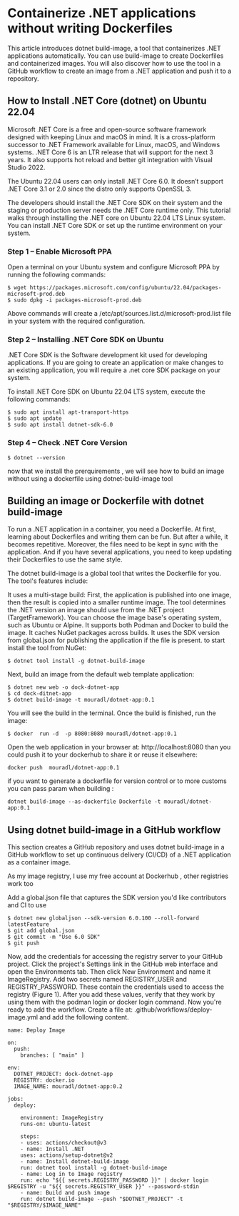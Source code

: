 # Containerize .NET applications without writing Dockerfiles
This article introduces dotnet build-image, a tool that containerizes .NET applications automatically. You can use build-image to create Dockerfiles and containerized images. You will also discover how to use the tool in a GitHub workflow to create an image from a .NET application and push it to a repository.

## How to Install .NET Core (dotnet) on Ubuntu 22.04
Microsoft .NET Core is a free and open-source software framework designed with keeping Linux and macOS in mind. It is a cross-platform successor to .NET Framework available for Linux, macOS, and Windows systems. .NET Core 6 is an LTR release that will support for the next 3 years. It also supports hot reload and better git integration with Visual Studio 2022.

The Ubuntu 22.04 users can only install .NET Core 6.0. It doesn’t support .NET Core 3.1 or 2.0 since the distro only supports OpenSSL 3.

The developers should install the .NET Core SDK on their system and the staging or production server needs the .NET Core runtime only. This tutorial walks through installing the .NET core on Ubuntu 22.04 LTS Linux system. You can install .NET Core SDK or set up the runtime environment on your system.
### Step 1 – Enable Microsoft PPA
Open a terminal on your Ubuntu system and configure Microsoft PPA by running the following commands:
```
$ wget https://packages.microsoft.com/config/ubuntu/22.04/packages-microsoft-prod.deb
$ sudo dpkg -i packages-microsoft-prod.deb
```
Above commands will create a /etc/apt/sources.list.d/microsoft-prod.list file in your system with the required configuration.
### Step 2 – Installing .NET Core SDK on Ubuntu
.NET Core SDK is the Software development kit used for developing applications. If you are going to create an application or make changes to an existing application, you will require a .net core SDK package on your system.

To install .NET Core SDK on Ubuntu 22.04 LTS system, execute the following commands:
```
$ sudo apt install apt-transport-https 
$ sudo apt update 
$ sudo apt install dotnet-sdk-6.0
```
### Step 4 – Check .NET Core Version
```
$ dotnet --version
```
now that we install the prerquirements , we will see how to build an image without using a dockerfile using dotnet-build-image tool

## Building an image or Dockerfile with dotnet build-image
To run a .NET application in a container, you need a Dockerfile. At first, learning about Dockerfiles and writing them can be fun. But after a while, it becomes repetitive. Moreover, the files need to be kept in sync with the application. And if you have several applications, you need to keep updating their Dockerfiles to use the same style.

The dotnet build-image is a global tool that writes the Dockerfile for you. The tool's features include:

It uses a multi-stage build: First, the application is published into one image, then the result is copied into a smaller runtime image.
The tool determines the .NET version an image should use from the .NET project (TargetFramework).
You can choose the image base's operating system, such as Ubuntu or Alpine.
It supports both Podman and Docker to build the image.
It caches NuGet packages across builds.
It uses the SDK version from global.json for publishing the application if the file is present.
 to start install the tool from NuGet:
```
$ dotnet tool install -g dotnet-build-image
```
Next, build an image from the default web template application:

```
$ dotnet new web -o dock-dotnet-app
$ cd dock-ditnet-app
$ dotnet build-image -t mouradl/dotnet-app:0.1
```
You will see the build in the terminal. Once the build is finished, run the image:
```
$ docker  run -d  -p 8080:8080 mouradl/dotnet-app:0.1
```
Open the web application in your browser at: http://localhost:8080
than you could push it to your dockerhub to share it or reuse it elsewhere:
```
docker push  mouradl/dotnet-app:0.1
```
if you want to generate a dockerfile for version control or to more customs you can pass param when building :
```
dotnet build-image --as-dockerfile Dockerfile -t mouradl/dotnet-app:0.1
```

## Using dotnet build-image in a GitHub workflow
This section creates a GitHub repository and uses dotnet build-image in a GitHub workflow to set up continuous delivery (CI/CD) of a .NET application as a container image.

As my image registry, I use my free account at Dockerhub , other registries work too

Add a global.json file that captures the SDK version you'd like contributors and CI to use

```
$ dotnet new globaljson --sdk-version 6.0.100 --roll-forward latestFeature
$ git add global.json
$ git commit -m "Use 6.0 SDK"
$ git push
```
Now, add the credentials for accessing the registry server to your GitHub project. Click the project's Settings link in the GitHub web interface and open the Environments tab. Then click New Environment and name it ImageRegistry. Add two secrets named REGISTRY_USER and REGISTRY_PASSWORD. These contain the credentials used to access the registry (Figure 1). After you add these values, verify that they work by using them with the podman login or docker login command.
Now you're ready to add the workflow. Create a file at:  .github/workflows/deploy-image.yml and add the following content.

```
name: Deploy Image

on:
  push:
	branches: [ "main" ]

env:
  DOTNET_PROJECT: dock-dotnet-app
  REGISTRY: docker.io
  IMAGE_NAME: mouradl/dotnet-app:0.2

jobs:
  deploy:

	environment: ImageRegistry
	runs-on: ubuntu-latest

	steps:
	- uses: actions/checkout@v3
	- name: Install .NET
  	uses: actions/setup-dotnet@v2
	- name: Install dotnet-build-image
  	run: dotnet tool install -g dotnet-build-image
	- name: Log in to Image registry
  	run: echo "${{ secrets.REGISTRY_PASSWORD }}" | docker login $REGISTRY -u "${{ secrets.REGISTRY_USER }}" --password-stdin
	- name: Build and push image
  	run: dotnet build-image --push "$DOTNET_PROJECT" -t "$REGISTRY/$IMAGE_NAME"
```
